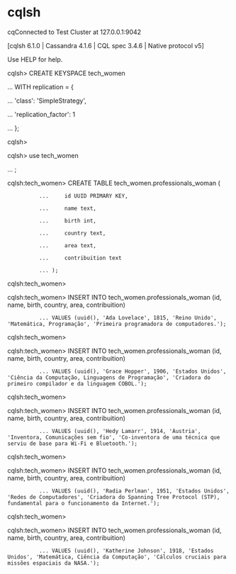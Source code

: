 # cqlsh

cqConnected to Test Cluster at 127.0.0.1:9042

[cqlsh 6.1.0 | Cassandra 4.1.6 | CQL spec 3.4.6 | Native protocol v5]

Use HELP for help.

cqlsh> CREATE KEYSPACE tech_women

   ... WITH replication = {

   ...     'class': 'SimpleStrategy',

   ...     'replication_factor': 1

   ... };

cqlsh> 

cqlsh> use tech_women

   ... ;

cqlsh:tech_women> CREATE TABLE tech_women.professionals_woman (

              ...     id UUID PRIMARY KEY,

              ...     name text,

              ...     birth int,

              ...     country text,

              ...     area text,

              ...     contribuition text

              ... );

cqlsh:tech_women> 

cqlsh:tech_women> INSERT INTO tech_women.professionals_woman (id, name, birth, country, area, contribuition)

              ... VALUES (uuid(), 'Ada Lovelace', 1815, 'Reino Unido', 'Matemática, Programação', 'Primeira programadora de computadores.');

cqlsh:tech_women> 

cqlsh:tech_women> INSERT INTO tech_women.professionals_woman (id, name, birth, country, area, contribuition)

              ... VALUES (uuid(), 'Grace Hopper', 1906, 'Estados Unidos', 'Ciência da Computação, Linguagens de Programação', 'Criadora do primeiro compilador e da linguagem COBOL.');

cqlsh:tech_women> 

cqlsh:tech_women> INSERT INTO tech_women.professionals_woman (id, name, birth, country, area, contribuition)

              ... VALUES (uuid(), 'Hedy Lamarr', 1914, 'Áustria', 'Inventora, Comunicações sem fio', 'Co-inventora de uma técnica que serviu de base para Wi-Fi e Bluetooth.');

cqlsh:tech_women> 

cqlsh:tech_women> INSERT INTO tech_women.professionals_woman (id, name, birth, country, area, contribuition)

              ... VALUES (uuid(), 'Radia Perlman', 1951, 'Estados Unidos', 'Redes de Computadores', 'Criadora do Spanning Tree Protocol (STP), fundamental para o funcionamento da Internet.');

cqlsh:tech_women> 

cqlsh:tech_women> INSERT INTO tech_women.professionals_woman (id, name, birth, country, area, contribuition)

              ... VALUES (uuid(), 'Katherine Johnson', 1918, 'Estados Unidos', 'Matemática, Ciência da Computação', 'Cálculos cruciais para missões espaciais da NASA.');
